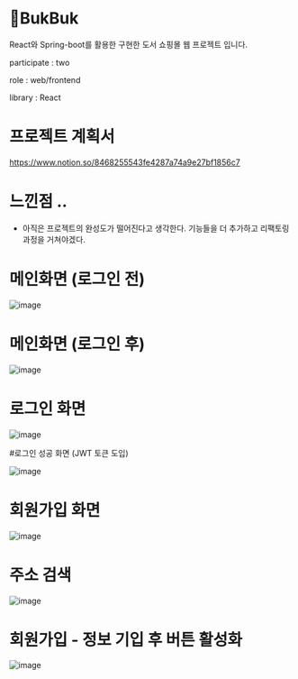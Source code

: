 # 📕BukBuk

React와 Spring-boot를 활용한 구현한 도서 쇼핑몰 웹 프로젝트 입니다.

participate : two

role : web/frontend

library : React

# 프로젝트 계획서
https://www.notion.so/8468255543fe4287a74a9e27bf1856c7

# 느낀점 ..

- 아직은 프로젝트의 완성도가 떨어진다고 생각한다. 기능들을 더 추가하고 리팩토링 과정을 거쳐야겠다.   


# 메인화면 (로그인 전)

![image](https://user-images.githubusercontent.com/98865571/189365006-2cfb2920-61d2-47dc-ab56-f134e7259b9f.png)


# 메인화면 (로그인 후)

![image](https://user-images.githubusercontent.com/98865571/189366539-b43971b7-c340-4b51-8fab-f0275764aa5e.png)


# 로그인 화면

![image](https://user-images.githubusercontent.com/98865571/189365163-1025b744-bbe4-4c95-b7d4-e08b55b80037.png)


#로그인 성공 화면 (JWT 토큰 도입)

![image](https://user-images.githubusercontent.com/98865571/189366412-ee7e2850-e93a-4394-83c3-ef825f337d18.png)



# 회원가입 화면

![image](https://user-images.githubusercontent.com/98865571/189365260-b22241b2-909c-4ab2-a810-f6f499a0ae56.png)


# 주소 검색

![image](https://user-images.githubusercontent.com/98865571/189365364-e001cbff-a639-4a77-8d43-235e6ddbb7fb.png)



# 회원가입 - 정보 기입 후 버튼 활성화

![image](https://user-images.githubusercontent.com/98865571/189365712-53ff0e43-3899-4984-82a8-3a008da89e9d.png)




